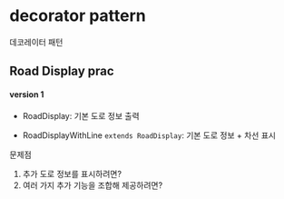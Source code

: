 # decorator pattern
데코레이터 패턴

## Road Display prac
#### version 1
+ RoadDisplay: 기본 도로 정보 출력
- RoadDisplayWithLine `extends RoadDisplay`: 기본 도로 정보 + 차선 표시

문제점
1. 추가 도로 정보를 표시하려면?
1. 여러 가지 추가 기능을 조합해 제공하려면?